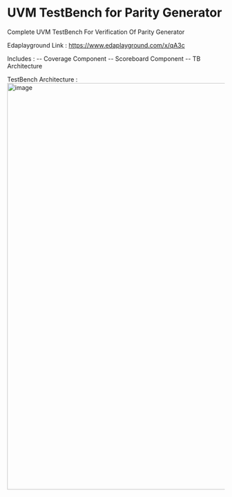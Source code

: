# UVM TestBench for Parity Generator
Complete UVM TestBench For Verification Of Parity Generator


Edaplayground Link : https://www.edaplayground.com/x/qA3c


Includes : 
-- Coverage Component
-- Scoreboard Component
-- TB Architecture


TestBench Architecture : 
<img width="731" height="941" alt="image" src="https://github.com/user-attachments/assets/fce7b587-1d29-4e16-a2e0-f58b96930c3d" />
